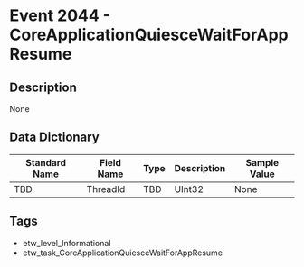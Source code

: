 # Event 2044 - CoreApplicationQuiesceWaitForAppResume

## Description
None

## Data Dictionary
|Standard Name|Field Name|Type|Description|Sample Value|
|---|---|---|---|---|
|TBD|ThreadId|TBD|UInt32|None|None|

## Tags
* etw_level_Informational
* etw_task_CoreApplicationQuiesceWaitForAppResume
